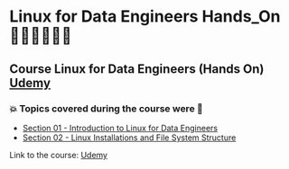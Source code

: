 # Linux for Data Engineers Hands_On 👩🏻‍💻🤯🤖💽
## Course Linux for Data Engineers (Hands On)  [Udemy](https://www.udemy.com/course/linux-for-data-engineers-hands-on/)
### 💥 Topics covered during the course were 🚀
- [Section 01 - Introduction to Linux for Data Engineers](https://github.com/romulovieira777/Linux_for_Data_Engineers_Hands_On/tree/main/Section_01_Introduction_to_Linux_for_Data_Engineers)
- [Section 02 - Linux Installations and File System Structure](https://github.com/romulovieira777/Linux_for_Data_Engineers_Hands_On/tree/main/Section_02_Linux_Installations_and_File_System_Structure)

Link to the course: [Udemy](https://www.udemy.com/course/linux-for-data-engineers-hands-on/)

